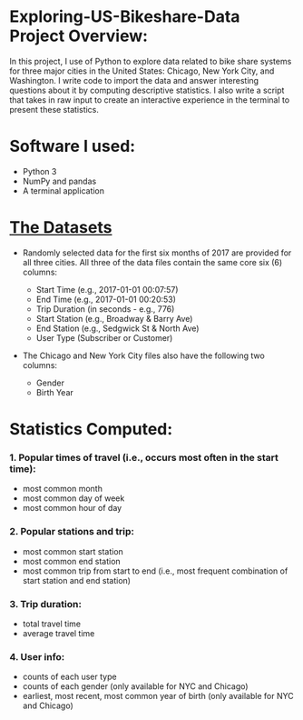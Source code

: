 # Exploring-US-Bikeshare-Data Project Overview:
In this project, I use of Python to explore data related to bike share systems for three major cities in the United States: Chicago, New York City, and Washington. I write code to import the data and answer interesting questions about it by computing descriptive statistics. I also write a script that takes in raw input to create an interactive experience in the terminal to present these statistics.

# Software I used:
- Python 3
- NumPy and pandas
- A terminal application 

# [The Datasets](https://drive.google.com/drive/folders/1c-bchoHPzAL8Il-MYQHIz1isZHEl5h4B?usp=sharing)
- Randomly selected data for the first six months of 2017 are provided for all three cities. All three of the data files contain the same core six (6) columns:
  - Start Time (e.g., 2017-01-01 00:07:57)
  - End Time (e.g., 2017-01-01 00:20:53)
  - Trip Duration (in seconds - e.g., 776)
  - Start Station (e.g., Broadway & Barry Ave)
  - End Station (e.g., Sedgwick St & North Ave)
  - User Type (Subscriber or Customer)

- The Chicago and New York City files also have the following two columns:
  - Gender
  - Birth Year


# Statistics Computed:

### 1. Popular times of travel (i.e., occurs most often in the start time):
 - most common month
 - most common day of week
 - most common hour of day

### 2. Popular stations and trip:
 - most common start station
 - most common end station
 - most common trip from start to end (i.e., most frequent combination of start station and end station)

### 3. Trip duration:
 - total travel time
 - average travel time

### 4. User info:
 - counts of each user type
 - counts of each gender (only available for NYC and Chicago)
 - earliest, most recent, most common year of birth (only available for NYC and Chicago)





